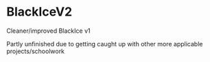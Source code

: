 # BlackIceV2

Cleaner/improved BlackIce v1

Partly unfinished due to getting caught up with other more applicable projects/schoolwork
